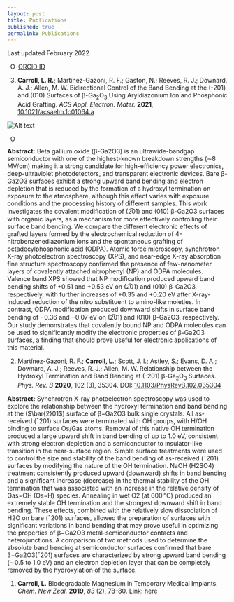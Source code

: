 ```yaml
---
layout: post
title: Publications
published: true
permalink: Publications
---
```


Last updated February 2022

<img src="https://orcid.org/sites/default/files/images/orcid_16x16.png" style="width:1em;margin-left:.5em;" alt="ORCID iD icon"> <a href="https://orcid.org/0000-0001-6721-5696">ORCID ID</a>

3. **Carroll, L. R.**; Martínez-Gazoni, R. F.; Gaston, N.; Reeves, R. J.; Downard, A. J.; Allen, M. W.
Bidirectional Control of the Band Bending at the (-201) and (010) Surfaces of β-Ga<sub>2</sub>O<sub>3</sub> Using Aryldiazonium Ion and Phosphonic Acid Grafting. *ACS Appl. Electron. Mater.* **2021**, <a href="https://pubs.acs.org/doi/abs/10.1021/acsaelm.1c01064">10.1021/acsaelm.1c01064.a</a>

![Alt text](https://pubs.acs.org/cms/10.1021/acsaelm.1c01064/asset/images/medium/el1c01064_0014.gif)

<img src="https://pubs.acs.org/cms/10.1021/acsaelm.1c01064/asset/images/medium/el1c01064_0014.gif" style="width:1em;margin-left:.5em;" alt="ORCID iD icon">

**Abstract:**
Beta gallium oxide (β-Ga2O3) is an ultrawide-bandgap semiconductor with one of the highest-known breakdown strengths (∼8 MV/cm) making it a strong candidate for high-efficiency power electronics, deep-ultraviolet photodetectors, and transparent electronic devices. Bare β-Ga2O3 surfaces exhibit a strong upward band bending and electron depletion that is reduced by the formation of a hydroxyl termination on exposure to the atmosphere, although this effect varies with exposure conditions and the processing history of different samples. This work investigates the covalent modification of (2̅01) and (010) β-Ga2O3 surfaces with organic layers, as a mechanism for more effectively controlling their surface band bending. We compare the different electronic effects of grafted layers formed by the electrochemical reduction of 4-nitrobenzenediazonium ions and the spontaneous grafting of octadecylphosphonic acid (ODPA). Atomic force microscopy, synchrotron X-ray photoelectron spectroscopy (XPS), and near-edge X-ray absorption fine structure spectroscopy confirmed the presence of few-nanometer layers of covalently attached nitrophenyl (NP) and ODPA molecules. Valence band XPS showed that NP modification produced upward band bending shifts of +0.51 and +0.53 eV on (2̅01) and (010) β-Ga2O3, respectively, with further increases of +0.35 and +0.20 eV after X-ray-induced reduction of the nitro substituent to amino-like moieties. In contrast, ODPA modification produced downward shifts in surface band bending of −0.36 and −0.07 eV on (2̅01) and (010) β-Ga2O3, respectively. Our study demonstrates that covalently bound NP and ODPA molecules can be used to significantly modify the electronic properties of β-Ga2O3 surfaces, a finding that should prove useful for electronic applications of this material.

2. Martínez-Gazoni, R. F.; **Carroll, L.**; Scott, J. I.; Astley, S.; Evans, D. A.; Downard, A. J.; Reeves, R. J.; Allen, M. W.
Relationship between the Hydroxyl Termination and Band Bending at (-201) β-Ga<sub>2</sub>O<sub>3</sub> Surfaces. *Phys. Rev. B* **2020**, 102 (3), 35304. DOI: <a href="https://journals.aps.org/prb/abstract/10.1103/PhysRevB.102.035304">10.1103/PhysRevB.102.035304</a>

**Abstract:** Synchrotron X-ray photoelectron spectroscopy was used to explore the relationship between the hydroxyl termination and band bending at the ($\bar{2}01$) surface of β−Ga2O3 bulk single crystals. All as-received (¯201) surfaces were terminated with OH groups, with H/OH binding to surface Os/Gas atoms. Removal of this native OH termination produced a large upward shift in band bending of up to 1.0 eV, consistent with strong electron depletion and a semiconductor to insulator-like transition in the near-surface region. Simple surface treatments were used to control the size and stability of the band bending of as-received (¯201) surfaces by modifying the nature of the OH termination. NaOH (H2SO4) treatment consistently produced upward (downward) shifts in band bending and a significant increase (decrease) in the thermal stability of the OH termination that was associated with an increase in the relative density of Gas−OH (Os−H) species. Annealing in wet O2 (at 600 °C) produced an extremely stable OH termination and the strongest downward shift in band bending. These effects, combined with the relatively slow dissociation of H2O on bare (¯201) surfaces, allowed the preparation of surfaces with significant variations in band bending that may prove useful in optimizing the properties of β−Ga2O3 metal-semiconductor contacts and heterojunctions. A comparison of two methods used to determine the absolute band bending at semiconductor surfaces confirmed that bare β−Ga2O3(¯201) surfaces are characterized by strong upward band bending (∼0.5 to 1.0 eV) and an electron depletion layer that can be completely removed by the hydroxylation of the surface.

1. **Carroll, L.**
Biodegradable Magnesium in Temporary Medical Implants.
*Chem. New Zeal.* **2019**, *83* (2), 78–80. Link: <a href="https://nzic.org.nz/app/uploads/2019/05/CiNZ-Apr-2019.pdf">here</a>

